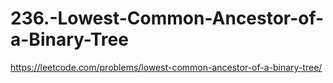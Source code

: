 # 236.-Lowest-Common-Ancestor-of-a-Binary-Tree
https://leetcode.com/problems/lowest-common-ancestor-of-a-binary-tree/
